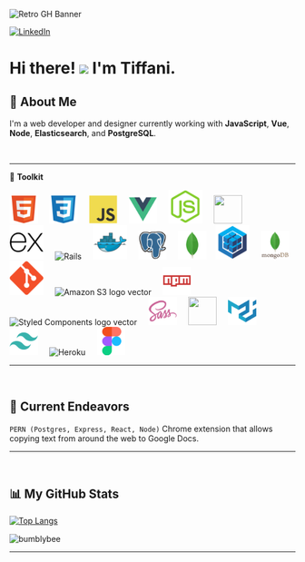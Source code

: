![Retro GH Banner](https://user-images.githubusercontent.com/47286930/188273142-b67767c9-b0b0-45af-af71-56d9ee9c0e9a.png)

<a href="https://linkedin.com/in/tiffanihess" align="left"><img alt="LinkedIn" src="https://img.shields.io/badge/tiffanihess-%231DA1F2.svg?&style=for-the-badge&logo=linkedin&logoColor=white"/></a>


# Hi there! <img src="https://raw.githubusercontent.com/MartinHeinz/MartinHeinz/master/wave.gif" width="30px"> I'm Tiffani.

## :mega: About Me

I'm a web developer and designer currently working with **JavaScript**, **Vue**, **Node**, **Elasticsearch**, and **PostgreSQL**. 

&nbsp;

--- 

🧰 **Toolkit**

<div align="left">
<img src="https://github.com/devicons/devicon/raw/master/icons/html5/html5-original.svg" alt="HTML" width="50" height="50" style="max-width:50%;margin-right:16px">
<img src="https://raw.githubusercontent.com/devicons/devicon/master/icons/css3/css3-original.svg" alt="CSS" width="50" height="50" style="max-width:50%;margin-right:16px;">
<img src="https://github.com/devicons/devicon/raw/master/icons/javascript/javascript-original.svg" alt="JavaScript" width="50" height="50" style="max-width:50%;margin-right:16px;">
<img src="https://raw.githubusercontent.com/devicons/devicon/1119b9f84c0290e0f0b38982099a2bd027a48bf1/icons/vuejs/vuejs-original.svg" width="50" height="50" style="max-width:50%;margin-right:16px;">
<img src="https://raw.githubusercontent.com/devicons/devicon/master/icons/nodejs/nodejs-original.svg" alt="NodeJS" width="60" height="60" style="max-width:50%;margin-right:16px;">
<img src="https://raw.github.com/devicons/devicon/c7d326b6009e60442abc35fa45706d6f30ee4c8e/icons/react/react-original.svg" width="50" height="50" style="max-width:50%;margin-right:16px;">
<img src="https://raw.githubusercontent.com/devicons/devicon/master/icons/express/express-original.svg" width="60" height="60" style="max-width:50%;margin-right:16px">
<img src="https://cdn.jsdelivr.net/gh/devicons/devicon/icons/rails/rails-plain-wordmark.svg" alt="Rails" width="60" height="60" style="max-width:50%;margin-right:16px;">
 <img src="https://raw.githubusercontent.com/devicons/devicon/1119b9f84c0290e0f0b38982099a2bd027a48bf1/icons/docker/docker-original.svg" alt="Rails" width="60" height="60" style="max-width:50%;margin-right:16px;">
<img src="https://raw.githubusercontent.com/devicons/devicon/master/icons/postgresql/postgresql-original.svg" alt="PostgreSQL" width="50" height="50" style="max-width:50%;margin-right:16px;">
<img src="https://github.com/devicons/devicon/raw/master/icons/mongodb/mongodb-original.svg" alt="HTML" width="50" height="50" style="max-width:50%;margin-right:16px"><img src="https://raw.githubusercontent.com/devicons/devicon/master/icons/sequelize/sequelize-original.svg" alt="Sequelize logo vector" width="60" height="60" style="max-width:50%;margin-right:16px;">
<img src="https://github.com/devicons/devicon/raw/master/icons/mongodb/mongodb-original-wordmark.svg" alt="MongoDB" width="50" height="50" style="max-width:50%;margin-right:10px;"><img src="https://raw.githubusercontent.com/devicons/devicon/master/icons/git/git-original.svg" alt="Git" width="60" height="60" style="max-width:50%;margin-right:16px;">
<img src="https://cdn.worldvectorlogo.com/logos/amazon-s3.svg" alt="Amazon S3 logo vector" width="60" height="60" style="max-width:50%;margin-right:16px;">
<img src="https://github.com/devicons/devicon/raw/master/icons/npm/npm-original-wordmark.svg" alt="npm" width="50" height="50" style="max-width:50%;margin-right:16px;">
<img src="https://cdn.worldvectorlogo.com/logos/styled-components-1.svg" alt="Styled Components logo vector" width="50" height="50" style="max-width:50%;margin-right:16px;">
<img src="https://github.com/devicons/devicon/raw/master/icons/sass/sass-original.svg" alt="HTML" width="50" height="50" style="max-width:50%;margin-right:16px">
<img src="https://raw.github.com/devicons/devicon/c7d326b6009e60442abc35fa45706d6f30ee4c8e/icons/bootstrap/bootstrap-plain.svg" width="50" height="50" style="max-width:50%;margin-right:16px;">
<img src="https://github.com/devicons/devicon/raw/master/icons/materialui/materialui-original.svg" alt="HTML" width="50" height="50" style="max-width:50%;margin-right:16px">
<img src="https://github.com/devicons/devicon/raw/master/icons/tailwindcss/tailwindcss-plain.svg" alt="HTML" width="50" height="50" style="max-width:50%;margin-right:16px">
<img src="https://cdn.jsdelivr.net/gh/devicons/devicon/icons/heroku/heroku-plain.svg" alt="Heroku" width="50" height="50" style="max-width:50%;margin-right:16px" />
<img src="https://raw.githubusercontent.com/devicons/devicon/1119b9f84c0290e0f0b38982099a2bd027a48bf1/icons/figma/figma-original.svg" alt="figma" width="50" height="50" style="max-width:50%;margin-right:16px">
</div>
  
---  
&nbsp;
## :rocket: Current Endeavors

`PERN (Postgres, Express, React, Node)` Chrome extension that allows copying text from around the web to Google Docs.

---  

&nbsp;
## :bar_chart: My GitHub Stats

[![Top Langs](https://github-readme-stats.vercel.app/api/top-langs/?username=bumblybee&show_icons=true&hide=java,html&theme=calm)](https://github.com/anuraghazra/github-readme-stats)

<p align="left"><img align="center" src="https://github-readme-streak-stats.herokuapp.com/?user=bumblybee&theme=calm" alt="bumblybee" /></p>





---

<!--
## Repositories
[![Readme Card](https://github-readme-stats.vercel.app/api/pin/?username=bumblybee&repo=trails)](https://github.com/anuraghazra/github-readme-stats)
-->
